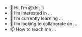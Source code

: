 - 👋 Hi, I’m @khiljiii
- 👀 I’m interested in ...
- 🌱 I’m currently learning ...
- 💞️ I’m looking to collaborate on ...
- 📫 How to reach me ...

<!---
khiljiii/khiljiii is a ✨ special ✨ repository because its `README.md` (this file) appears on your GitHub profile.
You can click the Preview link to take a look at your changes.
--->
